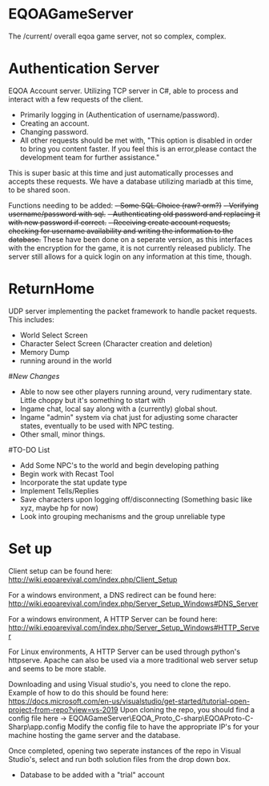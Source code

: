 # EQOAGameServer
The /current/ overall eqoa game server, not so complex, complex.

# Authentication Server

EQOA Account server.
Utilizing TCP server in C#, able to process and interact with a few requests of the client.
- Primarily logging in (Authentication of username/password).
- Creating an account.
- Changing password.
- All other requests should be met with, "This option is disabled in order to bring you content faster. If you feel this is an error,please contact the development team for further assistance."

This is super basic at this time and just automatically processes and accepts these requests.
We have a database utilizing mariadb at this time, to be shared soon.

Functions needing to be added:
~~- Some SQL Choice (raw? orm?)~~
~~- Verifying username/password with sql.~~
~~- Authenticating old password and replacing it with new password if correct.~~
~~- Receiving create account requests, checking for username availability and writing the information to the database.~~
These have been done on a seperate version, as this interfaces with the encryption for the game, it is not currently  released publicly. The server still allows for a quick login on any information at this time, though.

# ReturnHome

UDP server implementing the packet framework to handle packet requests.
This includes:
- World Select Screen
- Character Select Screen (Character creation and deletion)
- Memory Dump
- running around in the world

#*New Changes*
- Able to now see other players running around, very rudimentary state. Little choppy but it's something to start with
- Ingame chat, local say along with a (currently) global shout.
- Ingame "admin" system via chat just for adjusting some character states, eventually to be used with NPC testing.
- Other small, minor things.

#TO-DO List
- Add Some NPC's to the world and begin developing pathing
- Begin work with Recast Tool
- Incorporate the stat update type
- Implement Tells/Replies
- Save characters upon logging off/disconnecting (Something basic like xyz, maybe hp for now)
- Look into grouping mechanisms and the group unreliable type


# Set up

Client setup can be found here: http://wiki.eqoarevival.com/index.php/Client_Setup

For a windows environment, a DNS redirect can be found here: http://wiki.eqoarevival.com/index.php/Server_Setup_Windows#DNS_Server

For a windows environment, A HTTP Server can be found here: http://wiki.eqoarevival.com/index.php/Server_Setup_Windows#HTTP_Server

For Linux environments, A HTTP Server can be used through python's httpserve. Apache can also be used via a more traditional web server setup and seems to be more stable.

Downloading and using Visual studio's, you need to clone the repo. Example of how to do this should be found here: https://docs.microsoft.com/en-us/visualstudio/get-started/tutorial-open-project-from-repo?view=vs-2019
Upon cloning the repo, you should find a config file here -> EQOAGameServer\EQOA_Proto_C-sharp\EQOAProto-C-Sharp\app.config
Modify the config file to have the appropriate IP's for your machine hosting the game server and the database.

Once completed, opening two seperate instances of the repo in Visual Studio's, select and run both solution files from the drop down box.

- Database to be added with a "trial" account

